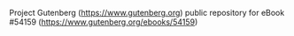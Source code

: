 Project Gutenberg (https://www.gutenberg.org) public repository for
eBook #54159 (https://www.gutenberg.org/ebooks/54159)

